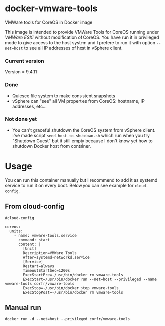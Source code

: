 docker-vmware-tools
===================

VMWare tools for CoreOS in Docker image

This image is intended to provide VMWare Tools for CoreOS running under *VMWare ESXi* without modification of CoreOS.
You have run it in privileged mode to give access to the host system and I prefere to run it with 
option `--net=host` to see all IP addresses of host in vSphere client.

### Current version
Version = 9.4.11

### Done
* Quiesce file system to make consistent snapshots
* vSphere can "see" all VM properties from CoreOS: hostname, IP addresses, etc...

### Not done yet
* You can't graceful shutdown the CoreOS system from vSphere client. I've made script `send-host-to-shutdown.sh` 
which run when you try "Shutdown Guest" but it still empty because I don't know yet how to shutdown Docker host from container.

# Usage

You can run this container manually but I recommend to add it as systemd service to run it on every boot.
Below you can see example for `cloud-config`.

## From cloud-config
```
#cloud-config

coreos:
  units:
    - name: vmware-tools.service
      command: start
      content: |
        [Unit]
        Description=VMWare Tools
        After=systemd-networkd.service
        [Service]
        Restart=always
        TimeoutStartSec=1200s
        ExecStartPre=-/usr/bin/docker rm vmware-tools
        ExecStart=/usr/bin/docker run --net=host --privileged --name vmware-tools corfr/vmware-tools
        ExecStop=-/usr/bin/docker stop vmware-tools
        ExecStopPost=-/usr/bin/docker rm vmware-tools
```

## Manual run
```
docker run -d --net=host --privileged corfr/vmware-tools
```

